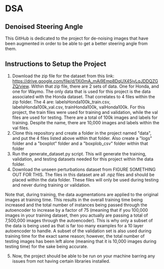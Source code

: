 # DSA

## Denoised Steering Angle
This GitHub is dedicated to the project for de-noising images that have been augmented in order to be able to get a better steering angle from them.

## Instructions to Setup the Project

1. Download the zip file for the dataset from this link: https://drive.google.com/file/d/1Xi0mA_mAj9Emp8DqUX45jyLqJDDQZGZQ/view. Within that zip file, there are 2 sets of data. One for Honda, and one for Waymo. The only data that is used for this project is the data associated with the Honda dataset. That correlates to 4 files within the zip folder. The 4 are: labelsHonda100k_train.csv, labelsHonda100k_val.csv, trainHonda100k, valHonda100k. For this project, the train files were used for training and validation, while the val files are used for testing. There are a total of 100k images and labels for training. Despite the name, there are 10,000 images and labels within the val files.
2. Clone this repository and create a folder in the project named "data", and put the 4 files listed above within that folder. Also create a "logs" folder and a "boxplot" folder and a "boxplob_csv" folder within that folder
3. Run the generate_dataset.py script. This will generate the training, validation, and testing datasets needed for this project within the data folder.
4. Download the unseen perturbations dataset from FIGURE SOMETHING OUT FOR THIS. The files in this dataset are all .npz files and should be placed within the data folder. These files will only be used during testing and never during training or validation.

Note that, during training, the data augmentations are applied to the original images at training time. This results in the overall training time being increased and the total number of instances being passed through the autoencoder to increase by a factor of 75 (meaning that if you 100,000 images in your training dataset, then you actually are passing a total of 7,500,000 images through the autoencoder). This is why only a subset of the data is being used as that is far too many examples for a 10 layer autoencoder to handle. A subset of the validation set is also used during training time for the exact same reason; however, the total number of testing images has been left alone (meaning that it is 10,000 images during testing time) for the sake being accurate.

5. Now, the project should be able to be run on your machine barring any issues from not having certain libraries installed.